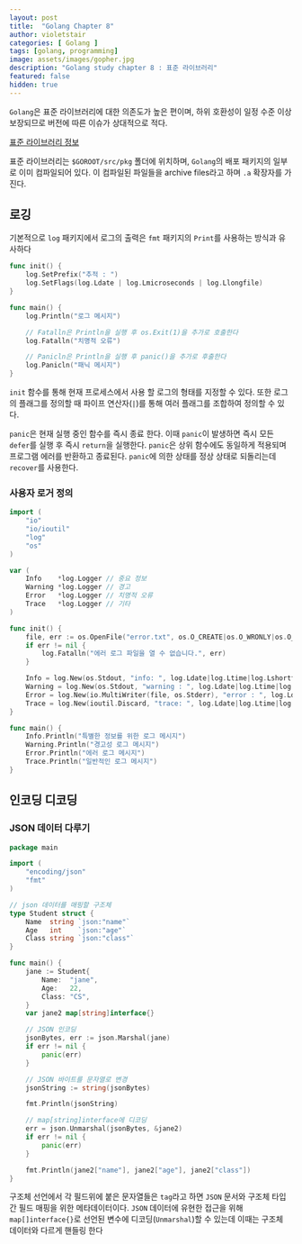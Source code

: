 ```yaml
---
layout: post
title:  "Golang Chapter 8"
author: violetstair
categories: [ Golang ]
tags: [golang, programming]
image: assets/images/gopher.jpg
description: "Golang study chapter 8 : 표준 라이브러리"
featured: false
hidden: true
---
```


`Golang`은 표준 라이브러리에 대한 의존도가 높은 편이며, 하위 호환성이 일정 수준 이상 보장되므로 버전에 따른 이슈가 상대적으로 적다.

[표준 라이브러리 정보](https://golang.org/pkg/)

표준 라이브러리는 `$GOROOT/src/pkg` 폴더에 위치하며, `Golang`의 배포 패키지의 일부로 이미 컴파일되어 있다. 이 컴파일된 파일들을 archive files라고 하며 `.a` 확장자를 가진다.

## 로깅

기본적으로 `log` 패키지에서 로그의 출력은 `fmt` 패키지의 `Print`를 사용하는 방식과 유사하다

```go
func init() {
    log.SetPrefix("추적 : ")
    log.SetFlags(log.Ldate | log.Lmicroseconds | log.Llongfile)
}

func main() {
    log.Println("로그 메시지")

    // Fatalln은 Println을 실행 후 os.Exit(1)을 추가로 호출한다
    log.Fatalln("치명적 오류")

    // Panicln은 Println을 실행 후 panic()을 추가로 후출한다
    log.Panicln("패닉 메시지")
}
```

`init` 함수를 통해 현재 프로세스에서 사용 할 로그의 형태를 지정할 수 있다.
또한 로그의 플래그를 정의할 때 파이프 연산자(`|`)를 통해 여러 플래그를 조합하여 정의할 수 있다.

`panic`은 현재 실행 중인 함수를 즉시 종료 한다. 이때 `panic`이 발생하면 즉시 모든 `defer`를 실행 후 즉시 `return`을 실행한다. `panic`은 상위 함수에도 동일하게 적용되며 프로그램 에러를 반환하고 종료된다. `panic`에 의한 상태를 정상 상태로 되돌리는데 `recover`를 사용한다.

### 사용자 로거 정의

```go
import (
    "io"
    "io/ioutil"
    "log"
    "os"
)

var (
    Info    *log.Logger // 중요 정보
    Warning *log.Logger // 경고
    Error   *log.Logger // 치명적 오류
    Trace   *log.Logger // 기타
)

func init() {
    file, err := os.OpenFile("error.txt", os.O_CREATE|os.O_WRONLY|os.O_APPEND, 0666)
    if err != nil {
        log.Fatalln("에러 로그 파일을 열 수 없습니다.", err)
    }

    Info = log.New(os.Stdout, "info: ", log.Ldate|log.Ltime|log.Lshortfile)
    Warning = log.New(os.Stdout, "warning : ", log.Ldate|log.Ltime|log.Lshortfile)
    Error = log.New(io.MultiWriter(file, os.Stderr), "error : ", log.Ldate|log.Ltime|log.Lshortfile)
    Trace = log.New(ioutil.Discard, "trace: ", log.Ldate|log.Ltime|log.Lshortfile)
}

func main() {
    Info.Println("특별한 정보를 위한 로그 메시지")
    Warning.Println("경고성 로그 메시지")
    Error.Println("에러 로그 메시지")
    Trace.Println("일반적인 로그 메시지")
}
```

## 인코딩 디코딩

### JSON 데이터 다루기

```go
package main

import (
    "encoding/json"
    "fmt"
)

// json 데이터를 매핑할 구조체
type Student struct {
    Name  string `json:"name"`
    Age   int    `json:"age"`
    Class string `json:"class"`
}

func main() {
    jane := Student{
        Name:  "jane",
        Age:   22,
        Class: "CS",
    }
    var jane2 map[string]interface{}

    // JSON 인코딩
    jsonBytes, err := json.Marshal(jane)
    if err != nil {
        panic(err)
    }

    // JSON 바이트를 문자열로 변경
    jsonString := string(jsonBytes)

    fmt.Println(jsonString)

    // map[string]interface에 디코딩
    err = json.Unmarshal(jsonBytes, &jane2)
    if err != nil {
        panic(err)
    }

    fmt.Println(jane2["name"], jane2["age"], jane2["class"])
}
```

구조체 선언에서 각 필드위에 붙은 문자열들은 `tag`라고 하면 `JSON` 문서와 구조체 타입간 필드 매핑을 위한 메타데이터이다.
`JSON` 데이터에 유현한 접근을 위해 `map[]interface{}`로 선언된 변수에 디코딩(`Unmarshal`)할 수 있는데 이때는 구조체 데이터와 다르게 핸들링 한다
